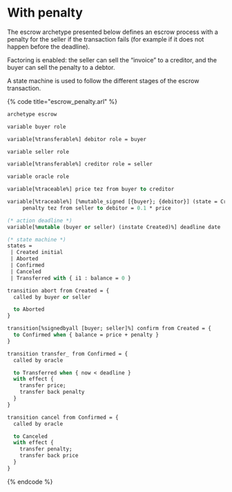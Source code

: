 # With penalty

The escrow archetype presented below defines an escrow process with a penalty for the seller if the transaction fails \(for example if it does not happen before the deadline\).

Factoring is enabled: the seller can sell the “invoice” to a creditor, and the buyer can sell the penalty to a debtor.

A state machine is used to follow the different stages of the escrow transaction.

{% code title="escrow\_penalty.arl" %}
```ocaml
archetype escrow

variable buyer role

variable[%transferable%] debitor role = buyer

variable seller role

variable[%transferable%] creditor role = seller

variable oracle role

variable[%traceable%] price tez from buyer to creditor

variable[%traceable%] [%mutable_signed [{buyer}; {debitor}] (state = Created)%]
     penalty tez from seller to debitor = 0.1 * price

(* action deadline *)
variable[%mutable (buyer or seller) (instate Created)%] deadline date

(* state machine *)
states =
 | Created initial
 | Aborted
 | Confirmed
 | Canceled
 | Transferred with { i1 : balance = 0 }

transition abort from Created = {
  called by buyer or seller

  to Aborted
}

transition[%signedbyall [buyer; seller]%] confirm from Created = {
  to Confirmed when { balance = price + penalty }
}

transition transfer_ from Confirmed = {
  called by oracle

  to Transferred when { now < deadline }
  with effect {
    transfer price;
    transfer back penalty
  }
}

transition cancel from Confirmed = {
  called by oracle

  to Canceled
  with effect {
    transfer penalty;
    transfer back price
  }
}

```
{% endcode %}



